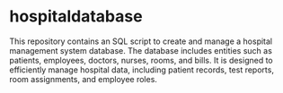 # hospitaldatabase
This repository contains an SQL script to create and manage a hospital management system database. The database includes entities such as patients, employees, doctors, nurses, rooms, and bills. It is designed to efficiently manage hospital data, including patient records, test reports, room assignments, and employee roles.
